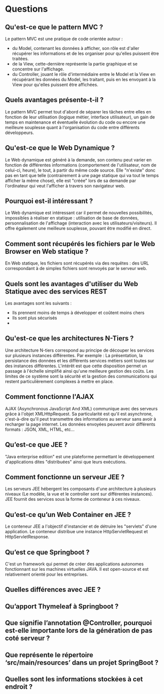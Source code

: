 # Questions

## Qu'est-ce que le pattern MVC ?
Le pattern MVC est une pratique de code orientée autour :
- du Model, contenant les données à afficher, son rôle est d'aller récupérer les informations et de les organiser pour qu'elles puissent être traitées.
- de la View, cette-dernière représente la partie graphique et se concentre sur l'affichage. 
- du Controller, jouant le rôle d'intermédiaire entre le Model et la View en récupérant les données du Model, les traitant, puis en les envoyant à la View pour qu'elles puissent être affichées.

## Quels avantages présente-t-il ?
Le pattern MVC permet tout d'abord de séparer les tâches entre elles en fonction de leur utilisation (logique métier, interface utilisateur), un gain de temps en maintenance et éventuelle évolution du code ou encore une meilleure souplesse quant à l'organisation du code entre différents développeurs.

## Qu'est-ce que le Web Dynamique ?
Le Web dynamique est généré à la demande, son contenu peut varier en fonction de différentes informations (comportement de l'utilisateur, nom de celui-ci, heure), le tout, à partir du même code source. Elle "n'existe" donc pas en tant que telle (contrairement à une page statique qui va tout le temps afficher la même chose), elle est "créée" lors de sa demande par l'ordinateur qui veut l'afficher à travers son navigateur web.

## Pourquoi est-il intéressant ?
Le Web dynamique est intéressant car il permet de nouvelles possibilités, impossibles à réaliser en statique : utilisation de base de données, personnalisation de l'affichage (interaction avec les utilisateurs/visiteurs). Il offre également une meilleure souplesse, pouvant être modifié en direct.

## Comment sont récupérés les fichiers par le Web Browser en Web statique ?
En Web statique, les fichiers sont récupérés via des requêtes : des URL correspondant à de simples fichiers sont renvoyés par le serveur web.

## Quels sont les avantages d'utiliser du Web Statique avec des services REST
Les avantages sont les suivants :
- Ils prennent moins de temps à développer et coûtent moins chers
- Ils sont plus sécurisés
- 

## Qu'est-ce que les architectures N-Tiers ?
Une architecture N-tiers correspond au principe de découper les services sur plusieurs instances différentes. Par exemple : La présentation, la persistance des données et les différents services métiers sont toutes sur des instances différentes. L'intérêt est que cette disposition permet un passage à l'échelle simplifié ainsi qu'une meilleure gestion des coûts. Les limites de ce système sont la sécurité et la gestion des communications qui restent particulièrement complexes à mettre en place.

## Comment fonctionne l'AJAX

AJAX (Asynchronous JavaScript And XML) communique avec des serveurs grâce à l'objet XMLHttpRequest. Sa particularité est qu'il est asynchrone, c'est-à-dire qu'il peut transmettre des informations au serveur sans avoir à recharger la page internet. Les données envoyées peuvent avoir différents formats : JSON, XML, HTML, etc...

## Qu’est-ce que JEE ?

"Java enterprise edition" est une plateforme permettant le développement d'applications dites "distribuées" ainsi que leurs exécutions.

## Comment fonctionne un serveur JEE ?

Les serveurs JEE hébergent les composants d'une architecture à plusieurs niveaux (Le modèle, la vue et le controller sont sur différentes instances). JEE fournit des services sous la forme de conteneur à ces niveaux.

## Qu’est-ce qu’un Web Container en JEE ?

Le conteneur JEE a l'objectif d'instancier et de détruire les "servlets" d'une application. Le conteneur distribue une instance HttpServletRequest et HttpServletResponse.

## Qu’est ce que Springboot ? 

C'est un framework qui permet de créer des applications autonomes fonctionnant sur les machines virtuelles JAVA. Il est open-source et est relativement orienté pour les entreprises.

## Quelles différences avec JEE ?



## Qu’apport Thymeleaf à Springboot ?

## Que signifie l’annotation @Controller, pourquoi est-elle importante lors de la génération de pas coté serveur ?

## Que représente le répertoire ‘src/main/resources’ dans un projet SpringBoot ? 

## Quelles sont les informations stockées à cet endroit ?
